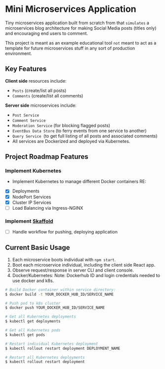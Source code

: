 # Mini Microservices Application

Tiny microservices application built from scratch from that `simulates` a microservices blog architecture for making Social Media posts (titles only) and encouraging end users to comment.

This project is meant as an example educational tool `not` meant to act as a template for future microservices stuff in any sort of production environment.

## Key Features
**Client side** resources include:
- `Posts` (create/list all posts)
- `Comments` (create/list all comments)

**Server side** microservices include:
- `Post Service`
- `Comment Service`
- `Moderation Service` (for blocking flagged posts)
- `EventBus Data Store` (to ferry events from one service to another)
- `Query Service `(to get full listing of all posts and associated comments)
- All services are Dockerized and deployed via Kubernetes.


## Project Roadmap Features

### Implement Kubernetes
- Implement Kubernetes to manage different Docker containers RE:
- [X] Deployments
- [X] NodePort Services
- [X] Cluster IP Services
- [ ] Load Balancing via Ingress-NGINX

### Implement [Skaffold](https://skaffold.dev/)
- [ ] Handle workflow for pushing, deploying application

## Current Basic Usage

1. Each microservice boots individual with `npm start`.
2. Boot each microservice individual, including the client side React app.
3. Observe request/response in server CLI and client console.
4. Docker/Kubernetes:
Note: Dockerhub ID and login credentials needed to use docker and k8s.

```bash
# Build Docker container within service directory:
$ docker build -t YOUR_DOCKER_HUB_ID/SERVICE_NAME

# Push pod to k8s cluster
$ docker push YOUR_DOCKER_HUB_ID/SERVICE_NAME

# Get all Kubernetes deployments
$ kubectl get deployments

# Get all Kubernetes pods
$ kubectl get pods

# Restart individual Kubernetes deployment
$ kubectl rollout restart deployment DEPLOYMENT_NAME

# Restart all Kubernetes deployments
$ kubectl rollout restart deployment
```